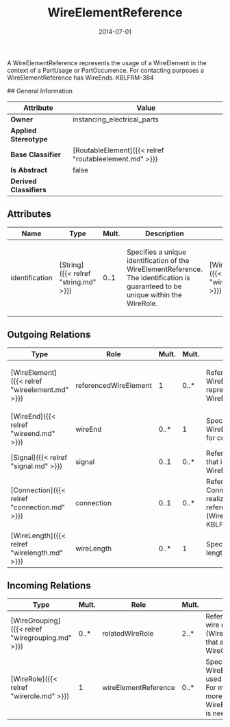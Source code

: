 ﻿---
title: WireElementReference
toc: false
type: specs
date: "2014-07-01"
draft: false
specification: VEC
version: 1.1.1
documentType: "Recommendation"
elementType: Class
classes:
  - WireElementReference
menu_name: vec-1.1.1
---
<p> A WireElementReference represents the usage of a WireElement in the context of a PartUsage or PartOccurrence. For contacting purposes a WireElementReference has WireEnds. KBLFRM-384      </p>
## General Information

| Attribute               | Value |
|-------------------------|-------|
| **Owner**               | instancing_electrical_parts |
| **Applied Stereotype**  |   |
| **Base Classifier**     | [RoutableElement]({{< relref "routableelement.md" >}})<br/>  |
| **Is Abstract**         | false |
| **Derived Classifiers** |   |

## Attributes
|  Name  |  Type  |  Mult.  |  Description  |  Owning Classifier  |
|--------|--------|---------|---------------|--------------|
|identification | [String]({{< relref "string.md" >}}) | 0..1 | <p> Specifies a unique identification of the WireElementReference. The identification is guaranteed to be unique within the WireRole.      </p> | [WireElementReference]({{< relref "wireelementreference.md" >}}) |

## Outgoing Relations
|    Type  |   Role   |   Mult.   |   Mult.   |   Description   |
|----------|----------|-----------|-----------|-----------------|
| [WireElement]({{< relref "wireelement.md" >}}) | referencedWireElement | 1 | 0..* | <p> References the WireElement that is represented by the WireElementReference.      </p> |
| [WireEnd]({{< relref "wireend.md" >}}) | wireEnd | 0..* | 1 | Specifies the ends of the WireElementReference for contacting purposes. |
| [Signal]({{< relref "signal.md" >}}) | signal | 0..1 | 0..* | References the signal that is transmitted by the WireElementReference. |
| [Connection]({{< relref "connection.md" >}}) | connection | 0..1 | 0..* | References the Connection that is realized by the referenced WireElement (WireElementReference). KBLFRM-341 |
| [WireLength]({{< relref "wirelength.md" >}}) | wireLength | 0..* | 1 | Specifies the different length of a wire. |
##  Incoming Relations
|    Type  |   Mult.  |   Role    |   Mult.   |   Description  |
|----------|----------|-----------|-----------|----------------|
| [WireGrouping]({{< relref "wiregrouping.md" >}}) | 0..* | relatedWireRole | 2..* | References the concrete wire elements (WireElementReference) that are grouped by the WireGrouping. |
| [WireRole]({{< relref "wirerole.md" >}}) | 1 | wireElementReference | 0..* | Specifies the WireElementReferences used in the WireRole. For multi core wires more than one WireElementReference is needed. |
